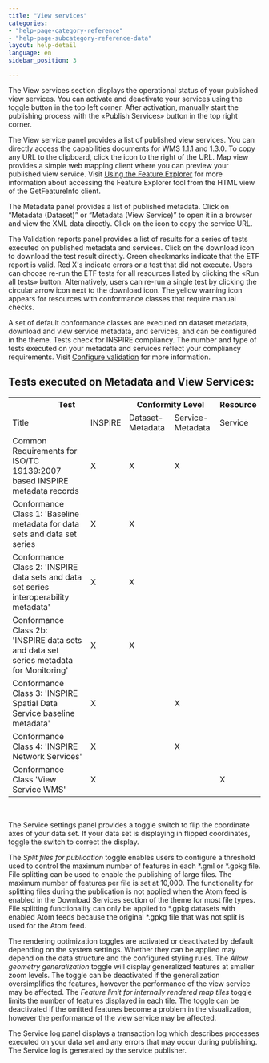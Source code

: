 ```yaml
---
title: "View services"
categories:
- "help-page-category-reference"
- "help-page-subcategory-reference-data"
layout: help-detail
language: en
sidebar_position: 3

---
```


The View services section displays the operational status of your published view services. You can activate and deactivate your services using the toggle button in the top left corner. After activation, manually start the publishing process with the &laquo;Publish Services&raquo; button in the top right corner.

The View service panel provides a list of published view services. You can directly access the capabilities documents for WMS 1.1.1 and 1.3.0. To copy any URL to the clipboard, click the <a className="btn btn-default" title="Copy URL"><span className="glyphicon glyphicon-copy"></span></a> icon to the right of the URL. Map view provides a simple web mapping client where you can preview your published view service. Visit [Using the Feature Explorer](../../create-manage-datasets/feature-explorer/2015-01-02-dataset-feature-explorer.md) for more information about accessing the Feature Explorer tool from the HTML view of the GetFeatureInfo client.

The Metadata panel provides a list of published metadata. Click on “Metadata (Dataset)” or “Metadata (View Service)” to open it in a browser and view the XML data directly. Click on the <a className="btn btn-default" title="Copy URL"><span className="glyphicon glyphicon-copy"></span></a> icon to copy the service URL.

The Validation reports panel provides a list of results for a series of tests executed on published metadata and services. Click on the download icon to download the test result directly. Green checkmarks indicate that the ETF report is valid. Red X's indicate errors or a test that did not execute. Users can choose re-run the ETF tests for all resources listed by clicking the «Run all tests» button. Alternatively, users can re-run a single test by clicking the circular arrow icon next to the download icon. The yellow warning icon appears for resources with conformance classes that require manual checks.

A set of default conformance classes are executed on dataset metadata, download and view service metadata, and services, and can be configured in the theme. Tests check for INSPIRE compliancy. The number and type of tests executed on your metadata and services reflect your compliancy requirements. Visit [Configure validation](../../setup-hc/config-validation/2015-02-10-validation.md) for more information.

## Tests executed on Metadata and View Services: ##

<table className="tb">
    <th colspan="2">Test</th>
    <th colspan="2">Conformity Level</th>
    <th colspan="2">Resource</th>
    <tr>
      <td>Title</td>
      <td>INSPIRE</td>
      <td>Dataset-Metadata</td>
      <td>Service-Metadata</td>
      <td>Service</td>
    </tr>
  <tr>
    <td>Common Requirements for ISO/TC 19139:2007 based INSPIRE metadata records</td>
    <td>X</td>
    <td>X</td>
    <td>X</td>
    <td></td>
  </tr>
  <tr>
    <td>Conformance Class 1: 'Baseline metadata for data sets and data set series</td>
    <td>X</td>
    <td>X</td>
    <td></td>
    <td></td>
  </tr>
  <tr>
    <td>Conformance Class 2: 'INSPIRE data sets and data set series interoperability metadata'</td>
    <td>X</td>
    <td>X</td>
    <td></td>
    <td></td>
  </tr>
  <tr>
    <td>Conformance Class 2b: 'INSPIRE data sets and data set series metadata for Monitoring'</td>
    <td>X</td>
    <td>X</td>
    <td></td>
    <td></td>
  </tr>
  <tr>
    <td>Conformance Class 3: 'INSPIRE Spatial Data Service baseline metadata'</td>
    <td>X</td>
    <td></td>
    <td>X</td>
    <td></td>
  </tr>
  <tr>
    <td>Conformance Class 4: 'INSPIRE Network Services'</td>
    <td>X</td>
    <td></td>
    <td>X</td>
    <td></td>
  </tr>
  <tr>
    <td>Conformance Class 'View Service WMS'</td>
    <td>X</td>
    <td></td>
    <td></td>
    <td>X</td>
  </tr>
</table>

<br/>

The Service settings panel provides a toggle switch to flip the coordinate axes of your data set. If your data set is displaying in flipped coordinates, toggle the switch to correct the display.

The *Split files for publication* toggle enables users to configure a threshold used to control the maximum number of features in each \*.gml or \*.gpkg file. File splitting can be used to enable the publishing of large files. The maximum number of features per file is set at 10,000. The functionality for splitting files during the publication is not applied when the Atom feed is enabled in the Download Services section of the theme for most file types. File splitting functionality can only be applied to \*.gpkg datasets with enabled Atom feeds because the original \*.gpkg file that was not split is used for the Atom feed.

The rendering optimization toggles are activated or deactivated by default depending on the system settings. Whether they can be applied may depend on the data structure and the configured styling rules. The *Allow geometry generalization* toggle will display generalized features at smaller zoom levels. The toggle can be deactivated if the generalization oversimplifies the features, however the performance of the view service may be affected. The *Feature limit for internally rendered map tiles* toggle limits the number of features displayed in each tile. The toggle can be deactivated if the omitted features become a problem in the visualization, however the performance of the view service may be affected.

The Service log panel displays a transaction log which describes processes executed on your data set and any errors that may occur during publishing. The Service log is generated by the service publisher.
